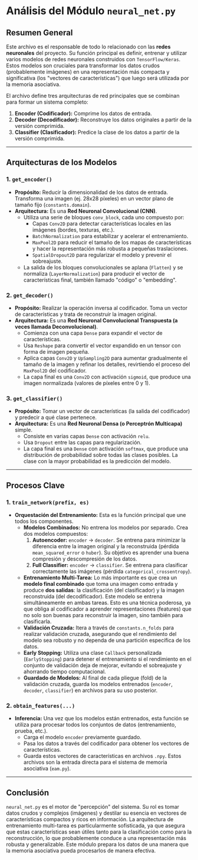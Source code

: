 # Análisis del Módulo `neural_net.py`

## Resumen General

Este archivo es el responsable de todo lo relacionado con las **redes neuronales** del proyecto. Su función principal es definir, entrenar y utilizar varios modelos de redes neuronales construidos con `TensorFlow/Keras`. Estos modelos son cruciales para transformar los datos crudos (probablemente imágenes) en una representación más compacta y significativa (los "vectores de características") que luego será utilizada por la memoria asociativa.

El archivo define tres arquitecturas de red principales que se combinan para formar un sistema completo:

1.  **Encoder (Codificador):** Comprime los datos de entrada.
2.  **Decoder (Decodificador):** Reconstruye los datos originales a partir de la versión comprimida.
3.  **Classifier (Clasificador):** Predice la clase de los datos a partir de la versión comprimida.

---

## Arquitecturas de los Modelos

### 1. `get_encoder()`

- **Propósito:** Reducir la dimensionalidad de los datos de entrada. Transforma una imagen (ej. 28x28 píxeles) en un vector plano de tamaño fijo (`constants.domain`).
- **Arquitectura:** Es una **Red Neuronal Convolucional (CNN)**.
    - Utiliza una serie de bloques `conv_block`, cada uno compuesto por:
        - Capas `Conv2D` para detectar características locales en las imágenes (bordes, texturas, etc.).
        - `BatchNormalization` para estabilizar y acelerar el entrenamiento.
        - `MaxPool2D` para reducir el tamaño de los mapas de características y hacer la representación más robusta a pequeñas traslaciones.
        - `SpatialDropout2D` para regularizar el modelo y prevenir el sobreajuste.
    - La salida de los bloques convolucionales se aplana (`Flatten`) y se normaliza (`LayerNormalization`) para producir el vector de características final, también llamado "código" o "embedding".

### 2. `get_decoder()`

- **Propósito:** Realizar la operación inversa al codificador. Toma un vector de características y trata de reconstruir la imagen original.
- **Arquitectura:** Es una **Red Neuronal Convolucional Transpuesta (a veces llamada Deconvolucional)**.
    - Comienza con una capa `Dense` para expandir el vector de características.
    - Usa `Reshape` para convertir el vector expandido en un tensor con forma de imagen pequeña.
    - Aplica capas `Conv2D` y `UpSampling2D` para aumentar gradualmente el tamaño de la imagen y refinar los detalles, revirtiendo el proceso del `MaxPool2D` del codificador.
    - La capa final es una `Conv2D` con activación `sigmoid`, que produce una imagen normalizada (valores de píxeles entre 0 y 1).

### 3. `get_classifier()`

- **Propósito:** Tomar un vector de características (la salida del codificador) y predecir a qué clase pertenece.
- **Arquitectura:** Es una **Red Neuronal Densa (o Perceptrón Multicapa)** simple.
    - Consiste en varias capas `Dense` con activación `relu`.
    - Usa `Dropout` entre las capas para regularización.
    - La capa final es una `Dense` con activación `softmax`, que produce una distribución de probabilidad sobre todas las clases posibles. La clase con la mayor probabilidad es la predicción del modelo.

---

## Procesos Clave

### 1. `train_network(prefix, es)`

- **Orquestación del Entrenamiento:** Esta es la función principal que une todos los componentes.
    - **Modelos Combinados:** No entrena los modelos por separado. Crea dos modelos compuestos:
        1.  **Autoencoder:** `encoder` -> `decoder`. Se entrena para minimizar la diferencia entre la imagen original y la reconstruida (pérdida `mean_squared_error` o `huber`). Su objetivo es aprender una buena compresión y descompresión de los datos.
        2.  **Full Classifier:** `encoder` -> `classifier`. Se entrena para clasificar correctamente las imágenes (pérdida `categorical_crossentropy`).
    - **Entrenamiento Multi-Tarea:** Lo más importante es que crea un **modelo final combinado** que toma una imagen como entrada y produce **dos salidas**: la clasificación (del clasificador) y la imagen reconstruida (del decodificador). Este modelo se entrena simultáneamente en ambas tareas. Esto es una técnica poderosa, ya que obliga al codificador a aprender representaciones (features) que no solo son buenas para reconstruir la imagen, sino también para clasificarla.
    - **Validación Cruzada:** Itera a través de `constants.n_folds` para realizar validación cruzada, asegurando que el rendimiento del modelo sea robusto y no dependa de una partición específica de los datos.
    - **Early Stopping:** Utiliza una clase `Callback` personalizada (`EarlyStopping`) para detener el entrenamiento si el rendimiento en el conjunto de validación deja de mejorar, evitando el sobreajuste y ahorrando tiempo computacional.
    - **Guardado de Modelos:** Al final de cada pliegue (fold) de la validación cruzada, guarda los modelos entrenados (`encoder`, `decoder`, `classifier`) en archivos para su uso posterior.

### 2. `obtain_features(...)`

- **Inferencia:** Una vez que los modelos están entrenados, esta función se utiliza para procesar todos los conjuntos de datos (entrenamiento, prueba, etc.).
    - Carga el modelo `encoder` previamente guardado.
    - Pasa los datos a través del codificador para obtener los vectores de características.
    - Guarda estos vectores de características en archivos `.npy`. Estos archivos son la entrada directa para el sistema de memoria asociativa (`eam.py`).

---

## Conclusión

`neural_net.py` es el motor de "percepción" del sistema. Su rol es tomar datos crudos y complejos (imágenes) y destilar su esencia en vectores de características compactos y ricos en información. La arquitectura de entrenamiento multi-tarea es particularmente sofisticada, ya que asegura que estas características sean útiles tanto para la clasificación como para la reconstrucción, lo que probablemente conduce a una representación más robusta y generalizable. Este módulo prepara los datos de una manera que la memoria asociativa pueda procesarlos de manera efectiva.
